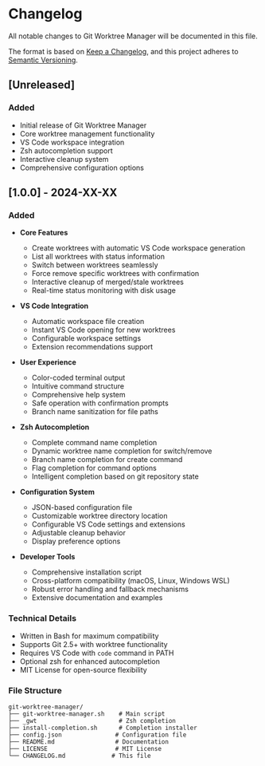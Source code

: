 # Changelog

All notable changes to Git Worktree Manager will be documented in this file.

The format is based on [Keep a Changelog](https://keepachangelog.com/en/1.0.0/),
and this project adheres to [Semantic Versioning](https://semver.org/spec/v2.0.0.html).

## [Unreleased]

### Added
- Initial release of Git Worktree Manager
- Core worktree management functionality
- VS Code workspace integration
- Zsh autocompletion support
- Interactive cleanup system
- Comprehensive configuration options

## [1.0.0] - 2024-XX-XX

### Added
- **Core Features**
  - Create worktrees with automatic VS Code workspace generation
  - List all worktrees with status information
  - Switch between worktrees seamlessly
  - Force remove specific worktrees with confirmation
  - Interactive cleanup of merged/stale worktrees
  - Real-time status monitoring with disk usage

- **VS Code Integration**
  - Automatic workspace file creation
  - Instant VS Code opening for new worktrees
  - Configurable workspace settings
  - Extension recommendations support

- **User Experience**
  - Color-coded terminal output
  - Intuitive command structure
  - Comprehensive help system
  - Safe operation with confirmation prompts
  - Branch name sanitization for file paths

- **Zsh Autocompletion**
  - Complete command name completion
  - Dynamic worktree name completion for switch/remove
  - Branch name completion for create command
  - Flag completion for command options
  - Intelligent completion based on git repository state

- **Configuration System**
  - JSON-based configuration file
  - Customizable worktree directory location
  - Configurable VS Code settings and extensions
  - Adjustable cleanup behavior
  - Display preference options

- **Developer Tools**
  - Comprehensive installation script
  - Cross-platform compatibility (macOS, Linux, Windows WSL)
  - Robust error handling and fallback mechanisms
  - Extensive documentation and examples

### Technical Details
- Written in Bash for maximum compatibility
- Supports Git 2.5+ with worktree functionality
- Requires VS Code with `code` command in PATH
- Optional zsh for enhanced autocompletion
- MIT License for open-source flexibility

### File Structure
```
git-worktree-manager/
├── git-worktree-manager.sh    # Main script
├── _gwt                       # Zsh completion
├── install-completion.sh      # Completion installer
├── config.json               # Configuration file
├── README.md                 # Documentation
├── LICENSE                   # MIT License
└── CHANGELOG.md             # This file
```